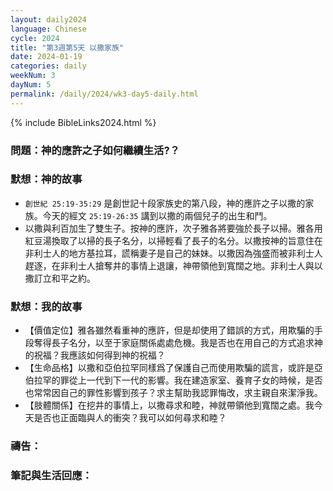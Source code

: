 ```yaml
---
layout: daily2024
language: Chinese
cycle: 2024
title: "第3週第5天 以撒家族"
date: 2024-01-19
categories: daily
weekNum: 3
dayNum: 5
permalink: /daily/2024/wk3-day5-daily.html
---
```


{% include BibleLinks2024.html %}

### 問題：神的應許之子如何繼續生活?？

### 默想：神的故事
+ `創世紀 25:19-35:29` 是創世記十段家族史的第八段，神的應許之子以撒的家族。今天的經文 `25:19-26:35` 講到以撒的兩個兒子的出生和鬥。
+ 以撒與利百加生了雙生子。按神的應許，次子雅各將要強於長子以掃。雅各用紅豆湯換取了以掃的長子名分，以掃輕看了長子的名分。以撒按神的旨意住在非利士人的地方基拉耳，謊稱妻子是自己的妹妹。以撒因為強盛而被非利士人趕逐，在非利士人搶奪井的事情上退讓，神帶領他到寬闊之地。非利士人與以撒訂立和平之約。

### 默想：我的故事
+ 【價值定位】雅各雖然看重神的應許，但是却使用了錯誤的方式，用欺騙的手段奪得長子名分，以至于家庭關係處處危機。我是否也在用自己的方式追求神的祝福？我應該如何得到神的祝福？
+ 【生命品格】以撒和亞伯拉罕同樣爲了保護自己而使用欺騙的謊言，或許是亞伯拉罕的罪從上一代到下一代的影響。我在建造家室、養育子女的時候，是否也常常因自己的罪性影響到孩子？求主幫助我認罪悔改，求主親自來潔淨我。
+ 【肢體關係】在挖井的事情上，以撒尋求和睦，神就帶領他到寬闊之處。我今天是否也正面臨與人的衝突？我可以如何尋求和睦？

### 禱告：

### 筆記與生活回應：
